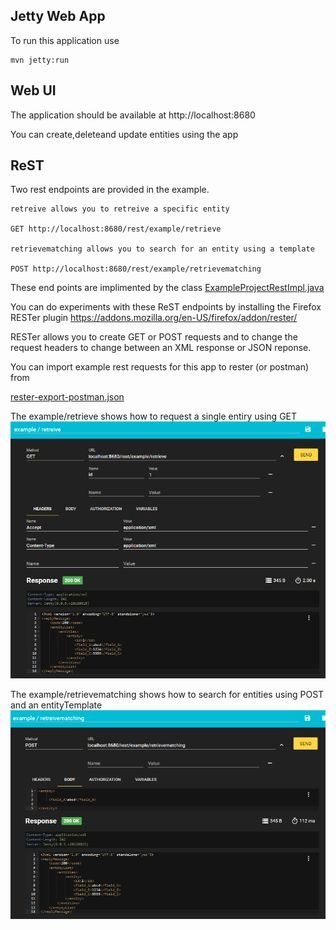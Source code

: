 ## Jetty Web App

To run this application use 
```
mvn jetty:run
```

## Web UI

The application should be available at http://localhost:8680

You can create,deleteand update entities using the app

## ReST

Two rest endpoints are provided in the example.

```
retreive allows you to retreive a specific entity

GET http://localhost:8680/rest/example/retrieve

retrievematching allows you to search for an entity using a template

POST http://localhost:8680/rest/example/retrievematching
```
These end points are implimented by the class 
[ExampleProjectRestImpl.java](../web//web/src/main/java/solent/ac/uk/ood/examples/exampleproject/web/rest/ExampleProjectRestImpl.java
)

You can do experiments with these ReST endpoints by installing the Firefox RESTer plugin
https://addons.mozilla.org/en-US/firefox/addon/rester/

RESTer allows you to create GET or POST requests and to change the request headers to change between an XML response or JSON reponse.

You can import example rest requests for this app to rester (or postman) from

[rester-export-postman.json](../web/rester-postman/rester-export-postman.json)

The example/retrieve shows how to request a single entiry using GET
![alt text](../web/images/RESTerRetreiveXML.png "Figure RESTerRetreiveXML.png ")


The example/retrievematching shows how to search for entities using POST and an entityTemplate
![alt text](../web/images/RESTerRetreiveMatchingXML.png "Figure RESTerRetreiveMatchingXML.png ")


